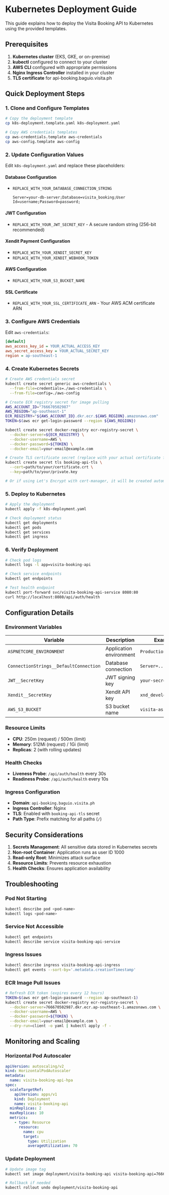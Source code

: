 # Kubernetes Deployment Guide

This guide explains how to deploy the Visita Booking API to Kubernetes using the provided templates.

## Prerequisites

1. **Kubernetes cluster** (EKS, GKE, or on-premise)
2. **kubectl** configured to connect to your cluster
3. **AWS CLI** configured with appropriate permissions
4. **Nginx Ingress Controller** installed in your cluster
5. **TLS certificate** for api-booking.baguio.visita.ph

## Quick Deployment Steps

### 1. Clone and Configure Templates

```bash
# Copy the deployment template
cp k8s-deployment.template.yaml k8s-deployment.yaml

# Copy AWS credentials templates
cp aws-credentials.template aws-credentials
cp aws-config.template aws-config
```

### 2. Update Configuration Values

Edit `k8s-deployment.yaml` and replace these placeholders:

#### Database Configuration

- `REPLACE_WITH_YOUR_DATABASE_CONNECTION_STRING`
  ```
  Server=your-db-server;Database=visita_booking;User Id=username;Password=password;
  ```

#### JWT Configuration

- `REPLACE_WITH_YOUR_JWT_SECRET_KEY` - A secure random string (256-bit recommended)

#### Xendit Payment Configuration

- `REPLACE_WITH_YOUR_XENDIT_SECRET_KEY`
- `REPLACE_WITH_YOUR_XENDIT_WEBHOOK_TOKEN`

#### AWS Configuration

- `REPLACE_WITH_YOUR_S3_BUCKET_NAME`

#### SSL Certificate

- `REPLACE_WITH_YOUR_SSL_CERTIFICATE_ARN` - Your AWS ACM certificate ARN

### 3. Configure AWS Credentials

Edit `aws-credentials`:

```ini
[default]
aws_access_key_id = YOUR_ACTUAL_ACCESS_KEY
aws_secret_access_key = YOUR_ACTUAL_SECRET_KEY
region = ap-southeast-1
```

### 4. Create Kubernetes Secrets

```bash
# Create AWS credentials secret
kubectl create secret generic aws-credentials \
  --from-file=credentials=./aws-credentials \
  --from-file=config=./aws-config

# Create ECR registry secret for image pulling
AWS_ACCOUNT_ID="766670502987"
AWS_REGION="ap-southeast-1"
ECR_REGISTRY="${AWS_ACCOUNT_ID}.dkr.ecr.${AWS_REGION}.amazonaws.com"
TOKEN=$(aws ecr get-login-password --region ${AWS_REGION})

kubectl create secret docker-registry ecr-registry-secret \
  --docker-server=${ECR_REGISTRY} \
  --docker-username=AWS \
  --docker-password=${TOKEN} \
  --docker-email=your-email@example.com

# Create TLS certificate secret (replace with your actual certificate files)
kubectl create secret tls booking-api-tls \
  --cert=path/to/your/certificate.crt \
  --key=path/to/your/private.key

# Or if using Let's Encrypt with cert-manager, it will be created automatically
```

### 5. Deploy to Kubernetes

```bash
# Apply the deployment
kubectl apply -f k8s-deployment.yaml

# Check deployment status
kubectl get deployments
kubectl get pods
kubectl get services
kubectl get ingress
```

### 6. Verify Deployment

```bash
# Check pod logs
kubectl logs -l app=visita-booking-api

# Check service endpoints
kubectl get endpoints

# Test health endpoint
kubectl port-forward svc/visita-booking-api-service 8080:80
curl http://localhost:8080/api/auth/health
```

## Configuration Details

### Environment Variables

| Variable                               | Description             | Example               |
| -------------------------------------- | ----------------------- | --------------------- |
| `ASPNETCORE_ENVIRONMENT`               | Application environment | `Production`          |
| `ConnectionStrings__DefaultConnection` | Database connection     | `Server=...`          |
| `JWT__SecretKey`                       | JWT signing key         | `your-secret-key`     |
| `Xendit__SecretKey`                    | Xendit API key          | `xnd_development_...` |
| `AWS_S3_BUCKET`                        | S3 bucket name          | `visita-assets`       |

### Resource Limits

- **CPU**: 250m (request) / 500m (limit)
- **Memory**: 512Mi (request) / 1Gi (limit)
- **Replicas**: 2 (with rolling updates)

### Health Checks

- **Liveness Probe**: `/api/auth/health` every 30s
- **Readiness Probe**: `/api/auth/health` every 10s

### Ingress Configuration

- **Domain**: `api-booking.baguio.visita.ph`
- **Ingress Controller**: Nginx
- **TLS**: Enabled with `booking-api-tls` secret
- **Path Type**: Prefix matching for all paths (`/`)

## Security Considerations

1. **Secrets Management**: All sensitive data stored in Kubernetes secrets
2. **Non-root Container**: Application runs as user ID 1000
3. **Read-only Root**: Minimizes attack surface
4. **Resource Limits**: Prevents resource exhaustion
5. **Health Checks**: Ensures application availability

## Troubleshooting

### Pod Not Starting

```bash
kubectl describe pod <pod-name>
kubectl logs <pod-name>
```

### Service Not Accessible

```bash
kubectl get endpoints
kubectl describe service visita-booking-api-service
```

### Ingress Issues

```bash
kubectl describe ingress visita-booking-api-ingress
kubectl get events --sort-by='.metadata.creationTimestamp'
```

### ECR Image Pull Issues

```bash
# Refresh ECR token (expires every 12 hours)
TOKEN=$(aws ecr get-login-password --region ap-southeast-1)
kubectl create secret docker-registry ecr-registry-secret \
  --docker-server=766670502987.dkr.ecr.ap-southeast-1.amazonaws.com \
  --docker-username=AWS \
  --docker-password=${TOKEN} \
  --docker-email=your-email@example.com \
  --dry-run=client -o yaml | kubectl apply -f -
```

## Monitoring and Scaling

### Horizontal Pod Autoscaler

```yaml
apiVersion: autoscaling/v2
kind: HorizontalPodAutoscaler
metadata:
  name: visita-booking-api-hpa
spec:
  scaleTargetRef:
    apiVersion: apps/v1
    kind: Deployment
    name: visita-booking-api
  minReplicas: 2
  maxReplicas: 10
  metrics:
    - type: Resource
      resource:
        name: cpu
        target:
          type: Utilization
          averageUtilization: 70
```

### Update Deployment

```bash
# Update image tag
kubectl set image deployment/visita-booking-api visita-booking-api=766670502987.dkr.ecr.ap-southeast-1.amazonaws.com/visita-booking-api:v1.2.3

# Rollback if needed
kubectl rollout undo deployment/visita-booking-api
```
